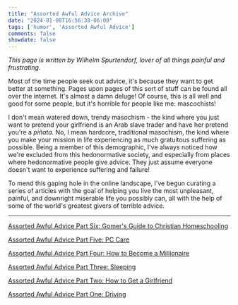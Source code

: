 ```yaml
---
title: "Assorted Awful Advice Archive"
date: "2024-01-08T16:56:38-06:00"
tags: ['humor', 'Assorted Awful Advice']
comments: false
showdate: false
---
```


*This page is written by Wilhelm Spurtendorf, lover of all things painful and frustrating.*

Most of the time people seek out advice, it's because they want to get better at something. Pages upon pages of this sort of stuff can be found all over the internet. It's almost a damn deluge! Of course, this is all well and good for some people, but it's horrible for people like me: mascochists! 

I don't mean watered down, trendy masochism - the kind where you just want to pretend your girlfriend is an Arab slave trader and have her pretend you're a *piñata.* No, I mean hardcore, traditional masochism, the kind where you make your mission in life experiencing as much gratuitous suffering as possible. Being a member of this demographic, I've always noticed how we're excluded from this hedonormative society, and especially from places where hedonormative people give advice. They just assume everyone doesn't want to experience suffering and failure! 

To mend this gaping hole in the online landscape, I've begun curating a series of articles with the goal of helping you live the most unpleasant, painful, and downright miserable life you possibly can, all with the help of some of the world's greatest givers of terrible advice.

---

[Assorted Awful Advice Part Six: Gomer's Guide to Christian Homeschooling](aaa/5)

[Assorted Awful Advice Part Five: PC Care](aaa/4)

[Assorted Awful Advice Part Four: How to Become a Millionaire](aaa/3)

[Assorted Awful Advice Part Three: Sleeping](aaa/3)

[Assorted Awful Advice Part Two: How to Get a Girlfriend](aaa/2)

[Assorted Awful Advice Part One: Driving](aaa/1)
